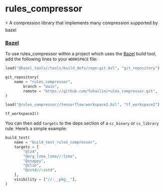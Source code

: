 # rules_compressor
⚡ A compression library that implements many compression supported by bazel

### [Bazel](https://bazel.build/)

To use rules_compressor within a project which uses the [Bazel](https://bazel.build/) build tool, add the following lines to your `WORKSPACE` file:

```python
load("@bazel_tools//tools/build_defs/repo:git.bzl", "git_repository")

git_repository(
    name = "rules_compressor",
        branch = "main",
        remote = "https://github.com/fuhailin/rules_compressor.git",
)

load("@rules_compressor//tensorflow:workspace2.bzl", "tf_workspace2")

tf_workspace2()
```

You can then add `targets` to the deps section of a `cc_binary` or `cc_library` rule. Here’s a simple example:

```python
build_test(
    name = "build_test_rules_compressor",
    targets = [
        "@lz4",
        "@org_lzma_lzma//:lzma",
        "@snappy",
        "@zlib",
        "@zstd//:zstd",
    ],
    visibility = ["//:__pkg__"],
)
```

